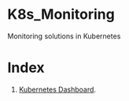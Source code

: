 # K8s_Monitoring
Monitoring solutions in Kubernetes

# Index
1. [Kubernetes Dashboard](https://github.com/kubernetes/dashboard).
